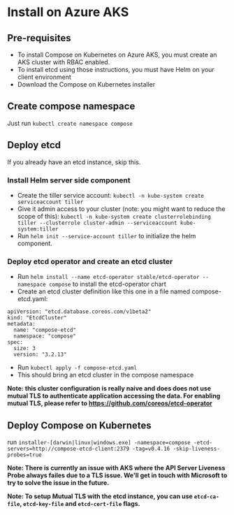 # Install on Azure AKS

## Pre-requisites
- To install Compose on Kubernetes on Azure AKS, you must create an AKS cluster with RBAC enabled.
- To install etcd using those instructions, you must have Helm on your client environment
- Download the Compose on Kubernetes installer

## Create compose namespace

Just run `kubectl create namespace compose`

## Deploy etcd

If you already have an etcd instance, skip this.

### Install Helm server side component

- Create the tiller service account: `kubectl -n kube-system create serviceaccount tiller`
- Give it admin access to your cluster (note: you might want to reduce the scope of this): `kubectl -n kube-system create clusterrolebinding tiller --clusterrole cluster-admin --serviceaccount kube-system:tiller`
- Run `helm init --service-account tiller` to initialize the helm component.

### Deploy etcd operator and create an etcd cluster

- Run `helm install --name etcd-operator stable/etcd-operator --namespace compose` to install the etcd-operator chart
- Create an etcd cluster definition like this one in a file named compose-etcd.yaml:

```
apiVersion: "etcd.database.coreos.com/v1beta2"
kind: "EtcdCluster"
metadata:
  name: "compose-etcd"
  namespace: "compose"
spec:
  size: 3
  version: "3.2.13"
```
- Run `kubectl apply -f compose-etcd.yaml`
- This should bring an etcd cluster in the compose namespace

**Note: this cluster configuration is really naive and does does not use mutual TLS to authenticate application accessing the data. For enabling mutual TLS, please refer to https://github.com/coreos/etcd-operator** 

## Deploy Compose on Kubernetes

run `installer-[darwin|linux|windows.exe] -namespace=compose -etcd-servers=http://compose-etcd-client:2379 -tag=v0.4.16 -skip-liveness-probes=true`

**Note: There is currently an issue with AKS where the API Server Liveness Probe always failes due to a TLS issue. We'll get in touch with Microsoft to try to solve the issue in the future.**

**Note: To setup Mutual TLS with the etcd instance, you can use `etcd-ca-file`, `etcd-key-file` and `etcd-cert-file` flags.**